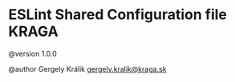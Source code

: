 ESLint Shared Configuration file KRAGA
======================================

@version 1.0.0

@author Gergely Králik <gergely.kralik@kraga.sk>
